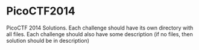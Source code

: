 PicoCTF2014
===========

PicoCTF 2014 Solutions. Each challenge should have its own directory with all files. Each challenge should also have some description (if no files, then solution should be in description)
